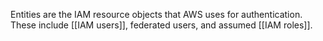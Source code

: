 Entities are the IAM resource objects that AWS uses for authentication. These include [[IAM users]], federated users, and assumed [[IAM roles]].